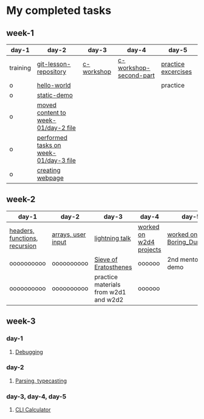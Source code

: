 # My completed tasks

## week-1

day-1 |  day-2 | day-3 |day-4 | day-5
----------|----------|--------|---|---
 training | [git-lesson-repository](https://github.com/marsaltamas/git-lesson-repository) | [c-workshop](https://github.com/greenfox-academy/marsaltamas/tree/master/week-01/day-3/c-workshop) | [c-workshop-second-part](https://github.com/greenfox-academy/marsaltamas/tree/master/week-01/day-4/c-workshop-2) | [practice excercises](https://github.com/greenfox-academy/marsaltamas/tree/master/week-01/day-5) 
o| [hello-world](https://github.com/marsaltamas/hello-world) | | |practice
o| [static-demo](https://github.com/marsaltamas/static-demo)| | |
o| [moved content to week-01/day-2 file](https://github.com/greenfox-academy/marsaltamas/tree/master/week-01/day-2) | | | 
o| [performed tasks on week-01/day-3 file](https://github.com/greenfox-academy/marsaltamas/tree/master/week-01/day-3) | | | 
o| [creating webpage](https://github.com/marsaltamas/marsaltamas.github.io) | | | 

## week-2

day-1 	  |  day-2   | day-3  |day-4 | day-5
----------|----------|--------|------|-------
[headers, functions, recursion](https://github.com/greenfox-academy/marsaltamas/tree/master/week-02/day-1)|[arrays, user input](https://github.com/greenfox-academy/marsaltamas/tree/master/week-02/day-2)|[lightning talk](https://github.com/greenfox-academy/marsaltamas/tree/master/week-02/day-3) |[worked on w2d4 projects](https://github.com/greenfox-academy/marsaltamas/tree/master/week-02/day-4) |[worked on Boring_Dungeon](https://github.com/greenfox-academy/marsaltamas/tree/master/week-02/day-5/Boring_Dungeon)
oooooooooo|oooooooooo|[Sieve of Eratosthenes](https://github.com/greenfox-academy/marsaltamas/tree/master/week-02/day-3/Sieve%20of%20Eratosthenes)|oooooo|2nd mentor demo
oooooooooo|oooooooooo|practice materials from w2d1 and w2d2|oooooo|

## week-3

### day-1

1. [Debugging](https://github.com/greenfox-academy/marsaltamas/tree/master/week-03/day-1)


### day-2

1. [Parsing, typecasting](https://github.com/greenfox-academy/marsaltamas/tree/master/week-03/day-2)

### day-3, day-4, day-5

1. [CLI Calculator](https://github.com/greenfox-academy/marsaltamas/tree/master/week-03/CLI_Calculator)
